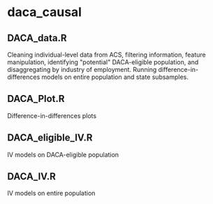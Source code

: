 # daca_causal 

## DACA_data.R 
Cleaning individual-level data from ACS, filtering information, feature manipulation, identifying "potential" DACA-eligible population, and disaggregating by industry of employment. Running difference-in-differences models on entire population and state subsamples. 

## DACA_Plot.R 
Difference-in-differences plots

## DACA_eligible_IV.R 
IV models on DACA-eligible population  

## DACA_IV.R 
IV models on entire population 

